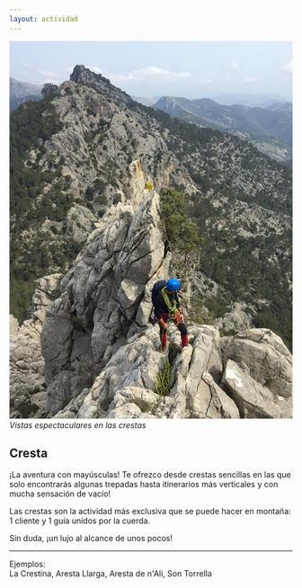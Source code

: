 ```yaml
---
layout: actividad
---
```


![Vistas espectaculares en las crestas](./assets/img/cresta.jpg)
*Vistas espectaculares en las crestas*

## Cresta

¡La aventura con mayúsculas!
Te ofrezco desde crestas sencillas en las que solo encontrarás algunas trepadas hasta itinerarios más verticales y con mucha sensación de vacío!

Las crestas son la actividad más exclusiva que se puede hacer en montaña: 1 cliente y 1 guía unidos por la cuerda.

Sin duda, ¡un lujo al alcance de unos pocos!

* * *
Ejemplos:<br>
La Crestina, Aresta Llarga, Aresta de n'Ali, Son Torrella
